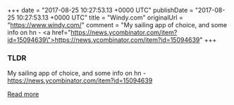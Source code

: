 +++
date = "2017-08-25 10:27:53.13 +0000 UTC"
publishDate = "2017-08-25 10:27:53.13 +0000 UTC"
title = "Windy.com"
originalUrl = "https://www.windy.com/"
comment = "My sailing app of choice, and some info on hn - <a href=\"https://news.ycombinator.com/item?id=15094639\">https://news.ycombinator.com/item?id=15094639</a>"
+++

### TLDR

My sailing app of choice, and some info on hn - <a href="https://news.ycombinator.com/item?id=15094639">https://news.ycombinator.com/item?id=15094639</a>

[Read more](https://www.windy.com/)
